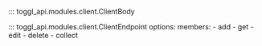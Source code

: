 ::: toggl_api.modules.client.ClientBody

::: toggl_api.modules.client.ClientEndpoint
    options:
        members:
            - add
            - get
            - edit
            - delete
            - collect
